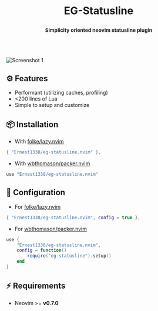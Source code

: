 <h1><p align=center>EG-Statusline</p></h1>
<h3><p align=center><sup>Simplicity oriented neovim statusline plugin</sup></p></h3>
<br \><br \>

![Screenshot 1](https://user-images.githubusercontent.com/45213563/284986948-15e7f1d4-dbf6-4d4b-8142-c9e4eb7f043e.png)

## ⚙️ Features
- Performant (utilizing caches, profiling)
- <200 lines of Lua
- Simple to setup and customize

## 📦 Installation
- With [folke/lazy.nvim](https://github.com/folke/lazy.nvim)
```lua
{ "Ernest1338/eg-statusline.nvim" },
```
- With [wbthomason/packer.nvim](https://github.com/wbthomason/packer.nvim)
```lua
use "Ernest1338/eg-statusline.nvim"
```

## 🔧 Configuration

- For [folke/lazy.nvim](https://github.com/folke/lazy.nvim)
```lua
{ "Ernest1338/eg-statusline.nvim", config = true },
```

- For [wbthomason/packer.nvim](https://github.com/wbthomason/packer.nvim)
```lua
use {
    "Ernest1338/eg-statusline.nvim",
    config = function()
        require("eg-statusline").setup()
    end
}
```

## ⚡ Requirements
- Neovim >= **v0.7.0**

